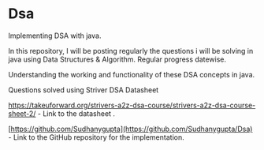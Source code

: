 # Dsa
Implementing DSA with java.

In this repository, I will be posting regularly the questions i will be solving in java using Data Structures & Algorithm.
Regular progress datewise.

Understanding the working and functionality of these DSA concepts in java.

Questions solved using Striver DSA Datasheet

https://takeuforward.org/strivers-a2z-dsa-course/strivers-a2z-dsa-course-sheet-2/ - Link to the datasheet .

[https://github.com/Sudhanygupta](https://github.com/Sudhanygupta/Dsa) - Link to the GitHub repository for the implementation.

